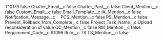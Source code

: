 <?xml version="1.0" encoding="UTF-8"?>
<CustomMetadata xmlns="http://soap.sforce.com/2006/04/metadata" xmlns:xsi="http://www.w3.org/2001/XMLSchema-instance" xmlns:xsd="http://www.w3.org/2001/XMLSchema">
    <label>T10173</label>
    <protected>false</protected>
    <values>
        <field>Chatter_Email__c</field>
        <value xsi:type="xsd:boolean">false</value>
    </values>
    <values>
        <field>Chatter_Post__c</field>
        <value xsi:type="xsd:boolean">false</value>
    </values>
    <values>
        <field>Client_Mention__c</field>
        <value xsi:type="xsd:boolean">false</value>
    </values>
    <values>
        <field>Custom_Email__c</field>
        <value xsi:type="xsd:boolean">false</value>
    </values>
    <values>
        <field>Email_Template__c</field>
        <value xsi:nil="true"/>
    </values>
    <values>
        <field>IA_Mention__c</field>
        <value xsi:type="xsd:boolean">false</value>
    </values>
    <values>
        <field>Notification_Message__c</field>
        <value xsi:type="xsd:string">⠀</value>
    </values>
    <values>
        <field>PCS_Mention__c</field>
        <value xsi:type="xsd:boolean">false</value>
    </values>
    <values>
        <field>PS_Mention__c</field>
        <value xsi:type="xsd:boolean">false</value>
    </values>
    <values>
        <field>Prevent_Rollback_from_Complete__c</field>
        <value xsi:type="xsd:boolean">false</value>
    </values>
    <values>
        <field>Project_Task_Name__c</field>
        <value xsi:type="xsd:string">Upload reconsideration of value</value>
    </values>
    <values>
        <field>QC_Mention__c</field>
        <value xsi:type="xsd:boolean">false</value>
    </values>
    <values>
        <field>RM_Mention__c</field>
        <value xsi:type="xsd:boolean">false</value>
    </values>
    <values>
        <field>Requirement_Code__c</field>
        <value xsi:type="xsd:string">R1096</value>
    </values>
    <values>
        <field>Role__c</field>
        <value xsi:type="xsd:string">TS</value>
    </values>
    <values>
        <field>TS_Mention__c</field>
        <value xsi:type="xsd:boolean">false</value>
    </values>
</CustomMetadata>
